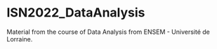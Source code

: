 # ISN2022_DataAnalysis
Material from the course of Data Analysis from ENSEM - Université de Lorraine.
